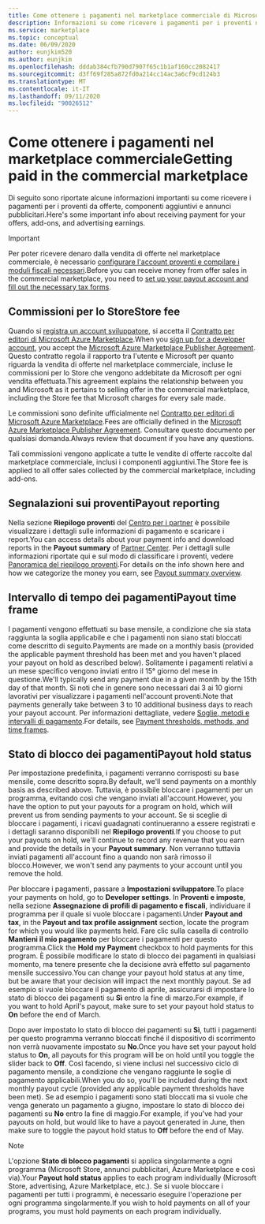 ```yaml
---
title: Come ottenere i pagamenti nel marketplace commerciale di Microsoft
description: Informazioni su come ricevere i pagamenti per i proventi nel marketplace commerciale di Microsoft.
ms.service: marketplace
ms.topic: conceptual
ms.date: 06/09/2020
author: eunjkim520
ms.author: eunjkim
ms.openlocfilehash: dddab384cfb790d7907f65c1b1af160cc2082417
ms.sourcegitcommit: d3ff69f285a872fd0a214cc14ac3a6cf9cd124b3
ms.translationtype: MT
ms.contentlocale: it-IT
ms.lasthandoff: 09/11/2020
ms.locfileid: "90026512"
---
```

# <a name="getting-paid-in-the-commercial-marketplace"></a><span data-ttu-id="a515f-103">Come ottenere i pagamenti nel marketplace commerciale</span><span class="sxs-lookup"><span data-stu-id="a515f-103">Getting paid in the commercial marketplace</span></span>

<span data-ttu-id="a515f-104">Di seguito sono riportate alcune informazioni importanti su come ricevere i pagamenti per i proventi da offerte, componenti aggiuntivi e annunci pubblicitari.</span><span class="sxs-lookup"><span data-stu-id="a515f-104">Here's some important info about receiving payment for your offers, add-ons, and advertising earnings.</span></span>

> [!IMPORTANT]
> <span data-ttu-id="a515f-105">Per poter ricevere denaro dalla vendita di offerte nel marketplace commerciale, è necessario [configurare l'account proventi e compilare i moduli fiscali necessari](marketplace-payout-account-setup.md).</span><span class="sxs-lookup"><span data-stu-id="a515f-105">Before you can receive money from offer sales in the commercial marketplace, you need to [set up your payout account and fill out the necessary tax forms](marketplace-payout-account-setup.md).</span></span>

## <a name="store-fee"></a><span data-ttu-id="a515f-106">Commissioni per lo Store</span><span class="sxs-lookup"><span data-stu-id="a515f-106">Store fee</span></span>

<span data-ttu-id="a515f-107">Quando si [registra un account sviluppatore](https://go.microsoft.com/fwlink/p/?LinkID=615100), si accetta il [Contratto per editori di Microsoft Azure Marketplace](https://go.microsoft.com/fwlink/p/?LinkID=699560).</span><span class="sxs-lookup"><span data-stu-id="a515f-107">When you [sign up for a developer account](https://go.microsoft.com/fwlink/p/?LinkID=615100), you accept the [Microsoft Azure Marketplace Publisher Agreement](https://go.microsoft.com/fwlink/p/?LinkID=699560).</span></span> <span data-ttu-id="a515f-108">Questo contratto regola il rapporto tra l'utente e Microsoft per quanto riguarda la vendita di offerte nel marketplace commerciale, incluse le commissioni per lo Store che vengono addebitate da Microsoft per ogni vendita effettuata.</span><span class="sxs-lookup"><span data-stu-id="a515f-108">This agreement explains the relationship between you and Microsoft as it pertains to selling offer in the commercial marketplace, including the Store fee that Microsoft charges for every sale made.</span></span>

<span data-ttu-id="a515f-109">Le commissioni sono definite ufficialmente nel [Contratto per editori di Microsoft Azure Marketplace](https://go.microsoft.com/fwlink/p/?LinkID=699560).</span><span class="sxs-lookup"><span data-stu-id="a515f-109">Fees are officially defined in the [Microsoft Azure Marketplace Publisher Agreement](https://go.microsoft.com/fwlink/p/?LinkID=699560).</span></span> <span data-ttu-id="a515f-110">Consultare questo documento per qualsiasi domanda.</span><span class="sxs-lookup"><span data-stu-id="a515f-110">Always review that document if you have any questions.</span></span>

<span data-ttu-id="a515f-111">Tali commissioni vengono applicate a tutte le vendite di offerte raccolte dal marketplace commerciale, inclusi i componenti aggiuntivi.</span><span class="sxs-lookup"><span data-stu-id="a515f-111">The Store fee is applied to all offer sales collected by the commercial marketplace, including add-ons.</span></span>

## <a name="payout-reporting"></a><span data-ttu-id="a515f-112">Segnalazioni sui proventi</span><span class="sxs-lookup"><span data-stu-id="a515f-112">Payout reporting</span></span>

<span data-ttu-id="a515f-113">Nella sezione **Riepilogo proventi** del [Centro per i partner](https://partner.microsoft.com/dashboard) è possibile visualizzare i dettagli sulle informazioni di pagamento e scaricare i report.</span><span class="sxs-lookup"><span data-stu-id="a515f-113">You can access details about your payment info and download reports in the **Payout summary** of [Partner Center](https://partner.microsoft.com/dashboard).</span></span> <span data-ttu-id="a515f-114">Per i dettagli sulle informazioni riportate qui e sul modo di classificare i proventi, vedere [Panoramica del riepilogo proventi](/azure/marketplace/payout-summary-overview).</span><span class="sxs-lookup"><span data-stu-id="a515f-114">For details on the info shown here and how we categorize the money you earn, see [Payout summary overview](/azure/marketplace/payout-summary-overview).</span></span>

## <a name="payout-time-frame"></a><span data-ttu-id="a515f-115">Intervallo di tempo dei pagamenti</span><span class="sxs-lookup"><span data-stu-id="a515f-115">Payout time frame</span></span>

<span data-ttu-id="a515f-116">I pagamenti vengono effettuati su base mensile, a condizione che sia stata raggiunta la soglia applicabile e che i pagamenti non siano stati bloccati come descritto di seguito.</span><span class="sxs-lookup"><span data-stu-id="a515f-116">Payments are made on a monthly basis (provided the applicable payment threshold has been met and you haven't placed your payout on hold as described below).</span></span> <span data-ttu-id="a515f-117">Solitamente i pagamenti relativi a un mese specifico vengono inviati entro il 15° giorno del mese in questione.</span><span class="sxs-lookup"><span data-stu-id="a515f-117">We'll typically send any payment due in a given month by the 15th day of that month.</span></span> <span data-ttu-id="a515f-118">Si noti che in genere sono necessari dai 3 ai 10 giorni lavorativi per visualizzare i pagamenti nell'account proventi.</span><span class="sxs-lookup"><span data-stu-id="a515f-118">Note that payments generally take between 3 to 10 additional business days to reach your payout account.</span></span> <span data-ttu-id="a515f-119">Per informazioni dettagliate, vedere [Soglie, metodi e intervalli di pagamento](/azure/marketplace/payment-thresholds-methods-timeframes).</span><span class="sxs-lookup"><span data-stu-id="a515f-119">For details, see [Payment thresholds, methods, and time frames](/azure/marketplace/payment-thresholds-methods-timeframes).</span></span>

## <a name="payout-hold-status"></a><span data-ttu-id="a515f-120">Stato di blocco dei pagamenti</span><span class="sxs-lookup"><span data-stu-id="a515f-120">Payout hold status</span></span>

<span data-ttu-id="a515f-121">Per impostazione predefinita, i pagamenti verranno corrisposti su base mensile, come descritto sopra.</span><span class="sxs-lookup"><span data-stu-id="a515f-121">By default, we'll send payments on a monthly basis as described above.</span></span> <span data-ttu-id="a515f-122">Tuttavia, è possibile bloccare i pagamenti per un programma, evitando così che vengano inviati all'account.</span><span class="sxs-lookup"><span data-stu-id="a515f-122">However, you have the option to put your payouts for a program on hold, which will prevent us from sending payments to your account.</span></span> <span data-ttu-id="a515f-123">Se si sceglie di bloccare i pagamenti, i ricavi guadagnati continueranno a essere registrati e i dettagli saranno disponibili nel **Riepilogo proventi**.</span><span class="sxs-lookup"><span data-stu-id="a515f-123">If you choose to put your payouts on hold, we'll continue to record any revenue that you earn and provide the details in your **Payout summary**.</span></span> <span data-ttu-id="a515f-124">Non verranno tuttavia inviati pagamenti all'account fino a quando non sarà rimosso il blocco.</span><span class="sxs-lookup"><span data-stu-id="a515f-124">However, we won't send any payments to your account until you remove the hold.</span></span>

<span data-ttu-id="a515f-125">Per bloccare i pagamenti, passare a **Impostazioni sviluppatore**.</span><span class="sxs-lookup"><span data-stu-id="a515f-125">To place your payments on hold, go to **Developer settings**.</span></span> <span data-ttu-id="a515f-126">In **Proventi e imposte**, nella sezione **Assegnazione di profili di pagamento e fiscali**, individuare il programma per il quale si vuole bloccare i pagamenti.</span><span class="sxs-lookup"><span data-stu-id="a515f-126">Under **Payout and tax**, in the **Payout and tax profile assignment** section, locate the program for which you would like payments held.</span></span> <span data-ttu-id="a515f-127">Fare clic sulla casella di controllo **Mantieni il mio pagamento** per bloccare i pagamenti per questo programma.</span><span class="sxs-lookup"><span data-stu-id="a515f-127">Click the **Hold my Payment** checkbox to hold payments for this program.</span></span> <span data-ttu-id="a515f-128">È possibile modificare lo stato di blocco dei pagamenti in qualsiasi momento, ma tenere presente che la decisione avrà effetto sul pagamento mensile successivo.</span><span class="sxs-lookup"><span data-stu-id="a515f-128">You can change your payout hold status at any time, but be aware that your decision will impact the next monthly payout.</span></span> <span data-ttu-id="a515f-129">Se ad esempio si vuole bloccare il pagamento di aprile, assicurarsi di impostare lo stato di blocco dei pagamenti su **Sì** entro la fine di marzo.</span><span class="sxs-lookup"><span data-stu-id="a515f-129">For example, if you want to hold April's payout, make sure to set your payout hold status to **On** before the end of March.</span></span>

<span data-ttu-id="a515f-130">Dopo aver impostato lo stato di blocco dei pagamenti su **Sì**, tutti i pagamenti per questo programma verranno bloccati finché il dispositivo di scorrimento non verrà nuovamente impostato su **No**.</span><span class="sxs-lookup"><span data-stu-id="a515f-130">Once you have set your payout hold status to **On**, all payouts for this program will be on hold until you toggle the slider back to **Off**.</span></span> <span data-ttu-id="a515f-131">Così facendo, si viene inclusi nel successivo ciclo di pagamento mensile, a condizione che vengano raggiunte le soglie di pagamento applicabili.</span><span class="sxs-lookup"><span data-stu-id="a515f-131">When you do so, you'll be included during the next monthly payout cycle (provided any applicable payment thresholds have been met).</span></span> <span data-ttu-id="a515f-132">Se ad esempio i pagamenti sono stati bloccati ma si vuole che venga generato un pagamento a giugno, impostare lo stato di blocco dei pagamenti su **No** entro la fine di maggio.</span><span class="sxs-lookup"><span data-stu-id="a515f-132">For example, if you've had your payouts on hold, but would like to have a payout generated in June, then make sure to toggle the payout hold status to **Off** before the end of May.</span></span>

> [!NOTE]
> <span data-ttu-id="a515f-133">L'opzione **Stato di blocco pagamenti** si applica singolarmente a ogni programma (Microsoft Store, annunci pubblicitari, Azure Marketplace e così via).</span><span class="sxs-lookup"><span data-stu-id="a515f-133">Your **Payout hold status** applies to each program individually (Microsoft Store, advertising, Azure Marketplace, etc.).</span></span> <span data-ttu-id="a515f-134">Se si vuole bloccare i pagamenti per tutti i programmi, è necessario eseguire l'operazione per ogni programma singolarmente.</span><span class="sxs-lookup"><span data-stu-id="a515f-134">If you wish to hold payments on all of your programs, you must hold payments on each program individually.</span></span>

